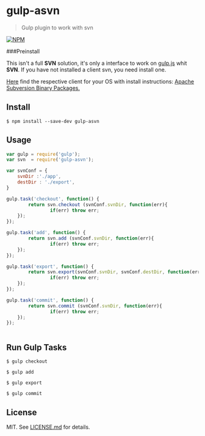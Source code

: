 # gulp-asvn

> Gulp plugin to work with svn

[![NPM](https://nodei.co/npm/gulp-asvn.png?downloads=true)](https://www.npmjs.com/package/gulp-asvn/)

###Preinstall

This isn't a full **SVN** solution, it's only a interface to work on [gulp.js](http://gulpjs.com/) whit **SVN**. If you have not installed a client svn, you need install one.

[Here](https://subversion.apache.org/packages.html) find the respective client for your OS with install instructions: [Apache Subversion Binary Packages.](https://subversion.apache.org/packages.html)


## Install

```
$ npm install --save-dev gulp-asvn
```


## Usage

```js
var gulp = require('gulp');
var svn  = require('gulp-asvn');

var svnConf = {
	svnDir :'./app',
	destDir : './export',
}

gulp.task('checkout', function() {
    	return svn.checkout (svnConf.svnDir, function(err){
		    	if(err) throw err;
	});
});

gulp.task('add', function() {
     	return svn.add (svnConf.svnDir, function(err){
		    	if(err) throw err;
	});
});

gulp.task('export', function() {
     	return svn.export(svnConf.svnDir, svnConf.destDir, function(err){
		    	if(err) throw err;
	});
});

gulp.task('commit', function() {
     	return svn.commit (svnConf.svnDir, function(err){
		    	if(err) throw err;
	});
});



```

## Run Gulp Tasks

```
$ gulp checkout
```

```
$ gulp add
```

```
$ gulp export
```

```
$ gulp commit
```


## License

MIT. See [LICENSE.md](https://github.com/Scheffer/gulp-asvn/blob/master/LICENSE.md) for details.

